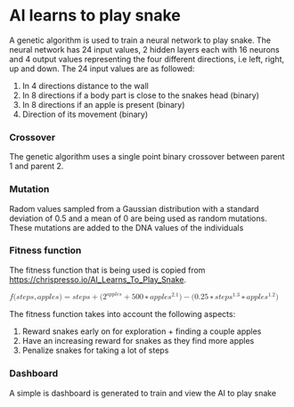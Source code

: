 # AI learns to play snake

A genetic algorithm is used to train a neural network to play snake. The neural network has 24 input values, 2 hidden layers each with 16
neurons and 4 output values representing the four different directions, i.e
left, right, up and down. The 24 input values are as followed:
1.  In 4 directions distance to the wall
2.  In 8 directions if a body part is close to the snakes head (binary)
3.  In 8 directions if an apple is present (binary)
4.  Direction of its movement (binary)

### Crossover
The genetic algorithm uses a single point binary crossover between parent 1
and parent 2.

### Mutation
Radom values sampled from a Gaussian distribution with a standard deviation
of 0.5 and a mean of 0 are being used as random mutations. These mutations are
added to the DNA values of the individuals

### Fitness function
The fitness function that is being used is copied from https://chrispresso.io/AI_Learns_To_Play_Snake.

<math xmlns="http://www.w3.org/1998/Math/MathML">
  <mi>f</mi>
  <mo stretchy="false">(</mo>
  <mi>s</mi>
  <mi>t</mi>
  <mi>e</mi>
  <mi>p</mi>
  <mi>s</mi>
  <mo>,</mo>
  <mi>a</mi>
  <mi>p</mi>
  <mi>p</mi>
  <mi>l</mi>
  <mi>e</mi>
  <mi>s</mi>
  <mo stretchy="false">)</mo>
  <mo>=</mo>
  <mi>s</mi>
  <mi>t</mi>
  <mi>e</mi>
  <mi>p</mi>
  <mi>s</mi>
  <mo>+</mo>
  <mo stretchy="false">(</mo>
  <msup>
    <mn>2</mn>
    <mrow class="MJX-TeXAtom-ORD">
      <mi>a</mi>
      <mi>p</mi>
      <mi>p</mi>
      <mi>l</mi>
      <mi>e</mi>
      <mi>s</mi>
    </mrow>
  </msup>
  <mo>+</mo>
  <mn>500</mn>
  <mo>&#x2217;<!-- ∗ --></mo>
  <mi>a</mi>
  <mi>p</mi>
  <mi>p</mi>
  <mi>l</mi>
  <mi>e</mi>
  <msup>
    <mi>s</mi>
    <mrow class="MJX-TeXAtom-ORD">
      <mn>2.1</mn>
    </mrow>
  </msup>
  <mo stretchy="false">)</mo>
  <mo>&#x2212;<!-- − --></mo>
  <mo stretchy="false">(</mo>
  <mn>0.25</mn>
  <mo>&#x2217;<!-- ∗ --></mo>
  <mi>s</mi>
  <mi>t</mi>
  <mi>e</mi>
  <mi>p</mi>
  <msup>
    <mi>s</mi>
    <mrow class="MJX-TeXAtom-ORD">
      <mn>1.3</mn>
    </mrow>
  </msup>
  <mo>&#x2217;<!-- ∗ --></mo>
  <mi>a</mi>
  <mi>p</mi>
  <mi>p</mi>
  <mi>l</mi>
  <mi>e</mi>
  <msup>
    <mi>s</mi>
    <mrow class="MJX-TeXAtom-ORD">
      <mn>1.2</mn>
    </mrow>
  </msup>
  <mo stretchy="false">)</mo>
</math>

The fitness function takes into account the following aspects:
1. Reward snakes early on for exploration + finding a couple apples
2. Have an increasing reward for snakes as they find more apples
3. Penalize snakes for taking a lot of steps

### Dashboard
A simple is dashboard is generated to train and view the AI to play snake  
